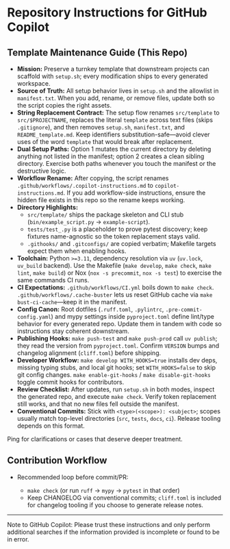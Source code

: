 # Repository Instructions for GitHub Copilot

## Template Maintenance Guide (This Repo)

- **Mission:** Preserve a turnkey template that downstream projects can scaffold with `setup.sh`; every modification ships to every generated workspace.
- **Source of Truth:** All setup behavior lives in `setup.sh` and the allowlist in `manifest.txt`. When you add, rename, or remove files, update both so the script copies the right assets.
- **String Replacement Contract:** The setup flow renames `src/template` to `src/$PROJECTNAME`, replaces the literal `template` across text files (skips `.gitignore`), and then removes `setup.sh`, `manifest.txt`, and `README_template.md`. Keep identifiers substitution-safe—avoid clever uses of the word `template` that would break after replacement.
- **Dual Setup Paths:** Option 1 mutates the current directory by deleting anything not listed in the manifest; option 2 creates a clean sibling directory. Exercise both paths whenever you touch the manifest or the destructive logic.
- **Workflow Rename:** After copying, the script renames `.github/workflows/.copilot-instructions.md` to `copilot-instructions.md`. If you add workflow-side instructions, ensure the hidden file exists in this repo so the rename keeps working.
- **Directory Highlights:**
  - `src/template/` ships the package skeleton and CLI stub (`bin/example_script.py` → `example-script`).
  - `tests/test_.py` is a placeholder to prove pytest discovery; keep fixtures name-agnostic so the token replacement stays valid.
  - `.githooks/` and `.gitconfigs/` are copied verbatim; Makefile targets expect them when enabling hooks.
- **Toolchain:** Python `>=3.11`, dependency resolution via `uv` (`uv.lock`, `uv_build` backend). Use the Makefile (`make develop`, `make check`, `make lint`, `make build`) or Nox (`nox -s precommit`, `nox -s test`) to exercise the same commands CI runs.
- **CI Expectations:** `.github/workflows/CI.yml` boils down to `make check`. `.github/workflows/.cache-buster` lets us reset GitHub cache via `make bust-ci-cache`—keep it in the manifest.
- **Config Canon:** Root dotfiles (`.ruff.toml`, `.pylintrc`, `.pre-commit-config.yaml`) and mypy settings inside `pyproject.toml` define lint/type behavior for every generated repo. Update them in tandem with code so instructions stay coherent downstream.
- **Publishing Hooks:** `make push-test` and `make push-prod` call `uv publish`; they read the version from `pyproject.toml`. Confirm `VERSION` bumps and changelog alignment (`cliff.toml`) before shipping.
- **Developer Workflow:** `make develop WITH_HOOKS=true` installs dev deps, missing typing stubs, and local git hooks; set `WITH_HOOKS=false` to skip git config changes. `make enable-git-hooks` / `make disable-git-hooks` toggle commit hooks for contributors.
- **Review Checklist:** After updates, run `setup.sh` in both modes, inspect the generated repo, and execute `make check`. Verify token replacement still works, and that no new files fell outside the manifest.
- **Conventional Commits:** Stick with `<type>(<scope>): <subject>`; scopes usually match top-level directories (`src`, `tests`, `docs`, `ci`). Release tooling depends on this format.

Ping for clarifications or cases that deserve deeper treatment.

## Contribution Workflow

- Recommended loop before commit/PR:

  - `make check` (or run `ruff` → `mypy` → `pytest` in that order)
  - Keep CHANGELOG via conventional commits; `cliff.toml` is included for changelog tooling if you choose to generate release notes.

---

Note to GitHub Copilot: Please trust these instructions and only perform additional searches if the information provided is incomplete or found to be in error.

